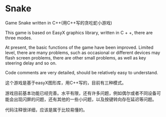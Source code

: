 # Snake
Game Snake written in C++(用C++写的贪吃蛇小游戏)

This game is based on EasyX graphics library, written in C + +, there are three modes. 

At present, the basic functions of the game have been improved. Limited level, there are many problems, such as occasional or different devices may flash screen problems, there are other small problems, as well as key steering delay and so on.

Code comments are very detailed, should be relatively easy to understand.

这个游戏是基于easyX图形库，用C++写的，目前有三种模式。

游戏目前基本功能已经完善。水平有限，还有许多问题，例如偶尔或者不同设备可能会出现闪屏的问题，还有其他的一些小问题，以及按键转向存在延迟等问题。

代码注释很详细，应该是属于比较易懂的。
